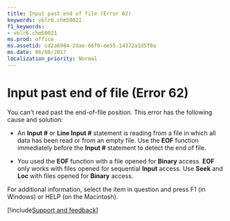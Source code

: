 ```yaml
---
title: Input past end of file (Error 62)
keywords: vblr6.chm50021
f1_keywords:
- vblr6.chm50021
ms.prod: office
ms.assetid: cd2a6984-2dae-66f0-ee55-14372a1d5f0a
ms.date: 06/08/2017
localization_priority: Normal
---
```



# Input past end of file (Error 62)

You can't read past the end-of-file position. This error has the following cause and solution:

- An **Input #** or **Line Input #** statement is reading from a file in which all data has been read or from an empty file. Use the **EOF** function immediately before the **Input #** statement to detect the end of file.
    
- You used the **EOF** function with a file opened for **Binary** access. **EOF** only works with files opened for sequential **Input** access. Use **Seek** and **Loc** with files opened for **Binary** access.
    

For additional information, select the item in question and press F1 (in Windows) or HELP (on the Macintosh).

[!include[Support and feedback](~/includes/feedback-boilerplate.md)]
